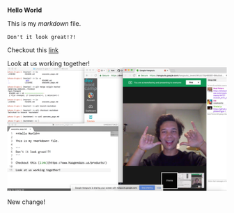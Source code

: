 **Hello World**

This is my *markdown* file.

```
Don't it look great!?!
```

Checkout this [link](https://www.haagendazs.us/products/)

Look at us working together!
![alt text](https://github.com/VinnieLu/phase-0-gps-1/blob/master/GPS%201.1.png "Iris and Vinnie")

New change!